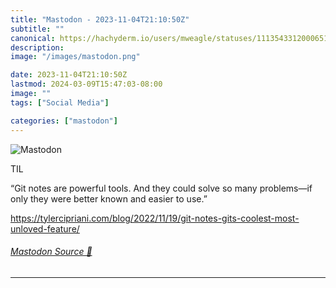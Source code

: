 ```yaml
---
title: "Mastodon - 2023-11-04T21:10:50Z"
subtitle: ""
canonical: https://hachyderm.io/users/mweagle/statuses/111354331200065194
description:
image: "/images/mastodon.png"

date: 2023-11-04T21:10:50Z
lastmod: 2024-03-09T15:47:03-08:00
image: ""
tags: ["Social Media"]

categories: ["mastodon"]
---
```

![Mastodon](/images/mastodon.png)

<p>TIL </p><p>“Git notes are powerful tools. And they could solve so many problems—if only they were better known and easier to use.”</p><p><a href="https://tylercipriani.com/blog/2022/11/19/git-notes-gits-coolest-most-unloved-feature/" target="_blank" rel="nofollow noopener noreferrer" translate="no"><span class="invisible">https://</span><span class="ellipsis">tylercipriani.com/blog/2022/11</span><span class="invisible">/19/git-notes-gits-coolest-most-unloved-feature/</span></a></p>


###### [Mastodon Source 🐘](https://hachyderm.io/@mweagle/111354331200065194)

___
